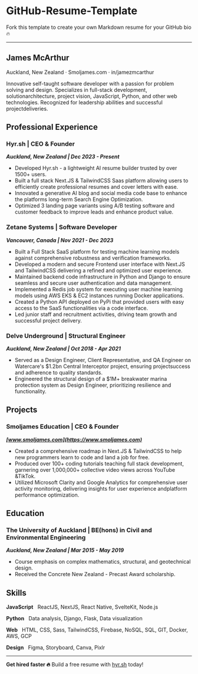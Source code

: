 # GitHub-Resume-Template

Fork this template to create your own Markdown resume for your GitHub bio 🔥

___

## James McArthur

Auckland, New Zealand · Smoljames.com · in/jamezmcarthur

Innovative self-taught software developer with a passion for problem solving and design. Specializes in full-stack development, solutionarchitecture, project vision, JavaScript, Python, and other web technologies. Recognized for leadership abilities and successful projectdeliveries.

## Professional Experience

### Hyr.sh | CEO & Founder
***Auckland, New Zealand | Dec 2023 - Present***

* Developed Hyr.sh - a lightweight AI resume builder trusted by over 1500+ users.
* Built a full stack Next.JS & TailwindCSS Saas platform allowing users to efficiently create professional resumes and cover letters with ease.
* Innovated a generative AI blog and social media code base to enhance the platforms long-term Search Engine Optimization.
* Optimized 3 landing page variants using A/B testing software and customer feedback to improve leads and enhance product value.

### Zetane Systems | Software Developer
***Vancouver, Canada | Nov 2021 - Dec 2023***

* Built a Full Stack SaaS platform for testing machine learning models against comprehensive robustness and verification frameworks.
* Developed a modern and secure Frontend user interface with Next.JS and TailwindCSS delivering a refined and optimized user experience.
* Maintained backend code infrastructure in Python and Django to ensure seamless and secure user authentication and data management.
* Implemented a Redis job system for executing user machine learning models using AWS EKS & EC2 instances running Docker applications.
* Created a Python API deployed on PyPi that provided users with easy access to the SaaS functionalities via a code interface.
* Led junior staff and recruitment activities, driving team growth and successful project delivery.

### Delve Underground | Structural Engineer
***Auckland, New Zealand | Oct 2018 - Apr 2021***

* Served as a Design Engineer, Client Representative, and QA Engineer on Watercare's $1.2bn Central Interceptor project, ensuring projectsuccess and adherence to quality standards.
* Engineered the structural design of a $1M+ breakwater marina protection system as Design Engineer, prioritizing resilience and functionality.

## Projects

### Smoljames Education | CEO & Founder
***[www.smoljames.com](https://www.smoljames.com)***

* Created a comprehensive roadmap in Next.JS & TailwindCSS to help new programmers learn to code and land a job for free.
* Produced over 100+ coding tutorials teaching full stack development, garnering over 1,000,000+ collective video views across YouTube &TikTok.
* Utilized Microsoft Clarity and Google Analytics for comprehensive user activity monitoring, delivering insights for user experience andplatform performance optimization.

## Education

### The University of Auckland | BE(hons) in Civil and Environmental Engineering
***Auckland, New Zealand | Mar 2015 - May 2019***

* Course emphasis on complex mathematics, structural, and geotechnical design.
* Received the Concrete New Zealand - Precast Award scholarship.

## Skills

**JavaScript** &nbsp; ReactJS, NextJS, React Native, SvelteKit, Node.js

**Python** &nbsp; Data analysis, Django, Flask, Data visualization

**Web** &nbsp; HTML, CSS, Sass, TailwindCSS, Firebase, NoSQL, SQL, GIT, Docker, AWS, GCP

**Design** &nbsp; Figma, Storyboard, Canva, Pixlr

___

**Get hired faster 🔥** Build a free resume with [hyr.sh](https://www.hyr.sh) today! 